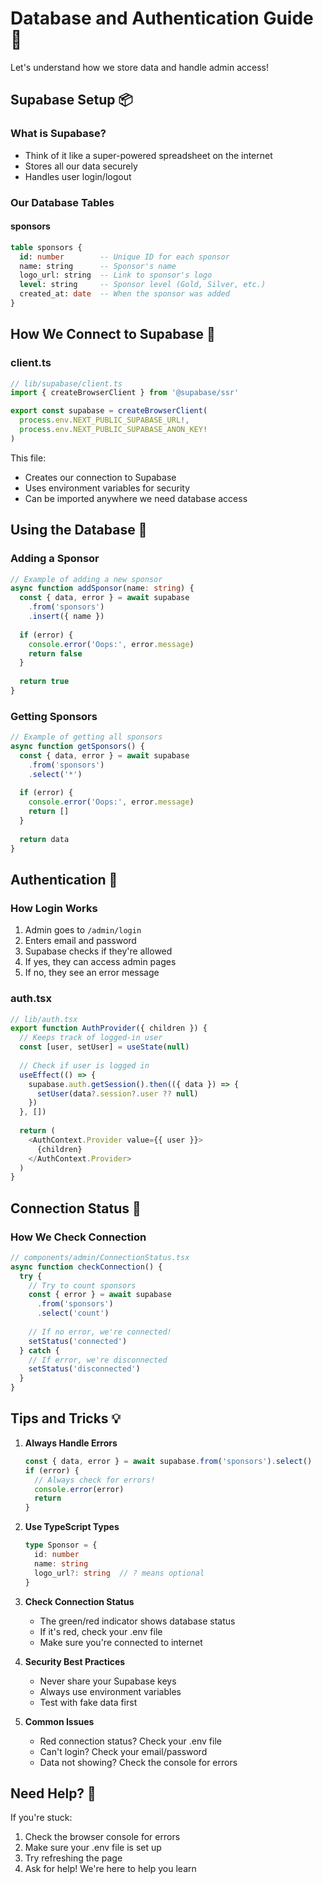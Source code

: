 # Database and Authentication Guide 🔐

Let's understand how we store data and handle admin access!

## Supabase Setup 📦

### What is Supabase?
- Think of it like a super-powered spreadsheet on the internet
- Stores all our data securely
- Handles user login/logout

### Our Database Tables

#### sponsors
```sql
table sponsors {
  id: number        -- Unique ID for each sponsor
  name: string      -- Sponsor's name
  logo_url: string  -- Link to sponsor's logo
  level: string     -- Sponsor level (Gold, Silver, etc.)
  created_at: date  -- When the sponsor was added
}
```

## How We Connect to Supabase 🔌

### client.ts
```typescript
// lib/supabase/client.ts
import { createBrowserClient } from '@supabase/ssr'

export const supabase = createBrowserClient(
  process.env.NEXT_PUBLIC_SUPABASE_URL!,
  process.env.NEXT_PUBLIC_SUPABASE_ANON_KEY!
)
```
This file:
- Creates our connection to Supabase
- Uses environment variables for security
- Can be imported anywhere we need database access

## Using the Database 💾

### Adding a Sponsor
```typescript
// Example of adding a new sponsor
async function addSponsor(name: string) {
  const { data, error } = await supabase
    .from('sponsors')
    .insert({ name })
  
  if (error) {
    console.error('Oops:', error.message)
    return false
  }
  
  return true
}
```

### Getting Sponsors
```typescript
// Example of getting all sponsors
async function getSponsors() {
  const { data, error } = await supabase
    .from('sponsors')
    .select('*')
  
  if (error) {
    console.error('Oops:', error.message)
    return []
  }
  
  return data
}
```

## Authentication 🔑

### How Login Works
1. Admin goes to `/admin/login`
2. Enters email and password
3. Supabase checks if they're allowed
4. If yes, they can access admin pages
5. If no, they see an error message

### auth.tsx
```typescript
// lib/auth.tsx
export function AuthProvider({ children }) {
  // Keeps track of logged-in user
  const [user, setUser] = useState(null)
  
  // Check if user is logged in
  useEffect(() => {
    supabase.auth.getSession().then(({ data }) => {
      setUser(data?.session?.user ?? null)
    })
  }, [])
  
  return (
    <AuthContext.Provider value={{ user }}>
      {children}
    </AuthContext.Provider>
  )
}
```

## Connection Status 🚦

### How We Check Connection
```typescript
// components/admin/ConnectionStatus.tsx
async function checkConnection() {
  try {
    // Try to count sponsors
    const { error } = await supabase
      .from('sponsors')
      .select('count')
    
    // If no error, we're connected!
    setStatus('connected')
  } catch {
    // If error, we're disconnected
    setStatus('disconnected')
  }
}
```

## Tips and Tricks 💡

1. **Always Handle Errors**
   ```typescript
   const { data, error } = await supabase.from('sponsors').select()
   if (error) {
     // Always check for errors!
     console.error(error)
     return
   }
   ```

2. **Use TypeScript Types**
   ```typescript
   type Sponsor = {
     id: number
     name: string
     logo_url?: string  // ? means optional
   }
   ```

3. **Check Connection Status**
   - The green/red indicator shows database status
   - If it's red, check your .env file
   - Make sure you're connected to internet

4. **Security Best Practices**
   - Never share your Supabase keys
   - Always use environment variables
   - Test with fake data first

5. **Common Issues**
   - Red connection status? Check your .env file
   - Can't login? Check your email/password
   - Data not showing? Check the console for errors

## Need Help? 🤔

If you're stuck:
1. Check the browser console for errors
2. Make sure your .env file is set up
3. Try refreshing the page
4. Ask for help! We're here to help you learn
